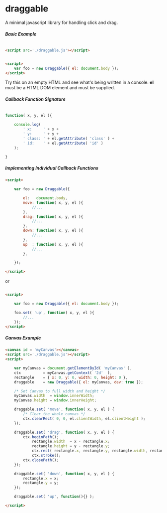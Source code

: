 # draggable
A minimal javascript library for handling click and drag.

##### Basic Example

```HTML

<script src='./draggable.js'></script>

```



```HTML

<script>
    var foo = new Draggable({ el: document.body });
</script>

```
Try this on an empty HTML and see what's being written in a console.
**el** must be a HTML DOM element and must be supplied.

##### Callback Function Signature

```javascript

function( x, y, el ){

    console.log(
        ' x:     ' + x +
        ' y:     ' + y +
        ' class: ' + el.getAttribute( 'class' ) +
        ' id:    ' + el.getAttribute( 'id' )
    );

}

```

##### Implementing Individual Callback Functions
```HTML
<script>

    var foo = new Draggable({

        el:   document.body,
        move: function( x, y, el ){
            //...
        },
        drag: function( x, y, el ){
            //...
        },
        down: function( x, y, el ){
            //...
        },
        up  : function( x, y, el ){
            //...
        },

    });

</script>
```

or

```HTML

<script>

    var foo = new Draggable({ el: document.body });

    foo.set( 'up', function( x, y, el ){
        //...
    });
</script>

```

##### Canvas Example

```HTML
<canvas id = 'myCanvas'></canvas>
<script src='./draggable.js'></script>
<script>

    var myCanvas = document.getElementById( 'myCanvas' ),
    ctx          = myCanvas.getContext( '2d'  ),
    rectangle    = { x: 0, y: 0, width: 0, height: 0 },
    draggable    = new Draggable({ el: myCanvas, dev: true });

    /* Set Canvas to full width and height */
    myCanvas.width  = window.innerWidth;
    myCanvas.height = window.innerHeight;

    draggable.set( 'move', function( x, y, el ) {
        /* Clear the whole canvas */
        ctx.clearRect( 0, 0, el.clientWidth, el.clientHeight );
    });

    draggable.set( 'drag', function( x, y, el ) {
        ctx.beginPath();
            rectangle.width  = x - rectangle.x;
            rectangle.height = y - rectangle.y;
            ctx.rect( rectangle.x, rectangle.y, rectangle.width, rectangle.height );
            ctx.stroke();
        ctx.closePath();
    });

    draggable.set( 'down', function( x, y, el ) {
        rectangle.x = x;
        rectangle.y = y;
    });

    draggable.set( 'up', function(){} );

</script>

```
